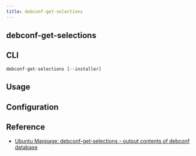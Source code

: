 ```yaml
---
title: debconf-get-selections
---
```


## debconf-get-selections


## CLI

```
debconf-get-selections [--installer]
```

## Usage

## Configuration

## Reference
- [Ubuntu Manpage: debconf\-get\-selections \- output contents of debconf database](http://manpages.ubuntu.com/manpages/xenial/man1/debconf-get-selections.1.html)
